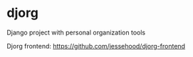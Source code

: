 # djorg
Django project with personal organization tools
  
Djorg frontend: https://github.com/jessehood/djorg-frontend